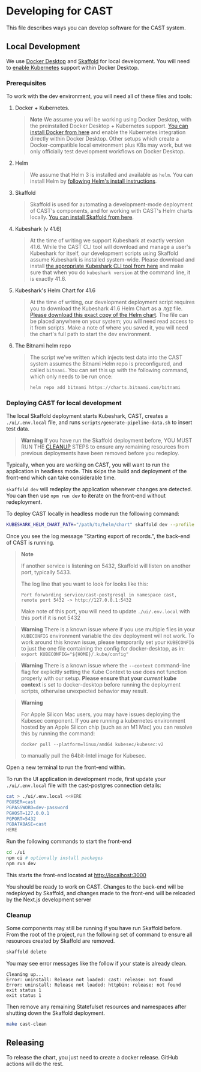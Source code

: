 # Developing for CAST

This file describes ways you can develop software for the CAST system.

## Local Development

We use [Docker
Desktop](https://www.docker.com/products/docker-desktop/) and
[Skaffold](https://skaffold.dev) for local development. You will need
to [enable
Kubernetes](https://docs.docker.com/desktop/kubernetes/#enable-kubernetes)
support within Docker Desktop.

### Prerequisites

To work with the dev environment, you will need all of these files and tools:
1. Docker + Kubernetes.
    > **Note**
    > We assume you will be working using Docker Desktop, with the preinstalled Docker Desktop + Kubernetes support. [You can install Docker from here](https://www.docker.com/products/docker-desktop/) and enable the Kubernetes integration directly within Docker Desktop. Other setups which create a Docker-compatible local environment plus K8s may work, but we only officially test development workflows on Docker Desktop.
2. Helm
    > We assume that Helm 3 is installed and available as `helm`. You can install Helm by [following Helm's install instructions](https://helm.sh/docs/intro/install/).
2. Skaffold
    > Skaffold is used for automating a development-mode deployment of CAST's components, and for working with CAST's Helm charts locally. [You can install Skaffold from here](https://skaffold.dev).
3. Kubeshark (v 41.6)
    > At the time of writing we support Kubeshark at exactly version 41.6. While the CAST CLI tool will download and manage a user's Kubeshark for itself, our development scripts using Skaffold assume Kubeshark is installed system-wide. Please download and install [the appropriate Kubeshark CLI tool from here](https://github.com/kubeshark/kubeshark/releases/tag/41.6) and make sure that when you do `kubeshark version` at the command line, it is exactly 41.6.
4. Kubeshark's Helm Chart for 41.6
    > At the time of writing, our development deployment script requires you to download the Kubeshark 41.6 Helm Chart as a .tgz file. [Please download this exact copy of the Helm chart](https://github.com/corshatech/cast/raw/gh-pages/kubeshark-41.6.tgz). The file can be placed anywhere on your system; you will need read access to it from scripts. Make a note of where you saved it, you will need the chart's full path to start the dev environment.
5. The Bitnami helm repo
    > The script we've written which injects test data into the CAST system assumes the Bitnami Helm repo is preconfigured, and called `bitnami`. You can set this up with the following command, which only needs to be run once:
    > ```bash
    > helm repo add bitnami https://charts.bitnami.com/bitnami
    > ```

### Deploying CAST for local development

The local Skaffold deployment starts Kubeshark, CAST, creates a
`./ui/.env.local` file, and runs `scripts/generate-pipeline-data.sh`
to insert test data.

> **Warning**
> If you have run the Skaffold deployment before, YOU MUST RUN THE [CLEANUP](#cleanup) STEPS to ensure any remaining resources from previous deployments have been removed before you redeploy.

Typically, when you are working on CAST, you will want to run the
application in headless mode. This skips the build and deployment of
the front-end which can take considerable time.

`skaffold dev` will redeploy the application whenever changes are
detected. You can then use `npm run dev` to iterate on the front-end
without redeployment.

To deploy CAST locally in headless mode run the following command:

```bash
KUBESHARK_HELM_CHART_PATH="/path/to/helm/chart" skaffold dev --profile headless --port-forward
```

Once you see the log message "Starting export of records.", the
back-end of CAST is running.

> **Note**
>
> If another service is listening on 5432, Skaffold will listen
> on another port, typically 5433.
>
> The log line that you want to look for looks like this:
>
> ```text
> Port forwarding service/cast-postgresql in namespace cast, remote port 5432 -> http://127.0.0.1:5432
> ```
>
> Make note of this port, you will need to update `./ui/.env.local`
> with this port if it is not 5432

> **Warning**
> There is a known issue where if you use multiple files in your
> `KUBECONFIG` environment variable the dev deployment will not work.
> To work around this known issue, please temporarily set your
> `KUBECONFIG` to just the one file containing the config for
> docker-desktop, as in: `export KUBECONFIG="${HOME}/.kube/config"`

> **Warning**
> There is a known issue where the `--context` command-line flag for explicitly setting the Kube Context to use does not function properly with our setup. **Please ensure that your _current_ kube context** is set to docker-desktop before running the deployment scripts, otherwise unexpected behavior may result.

> **Warning**
>
> For Apple Silicon Mac users, you may have issues deploying the Kubesec
> component. If you are running a kubernetes environment hosted by an Apple
> Silicon chip (such as an M1 Mac) you can resolve this by running the command:
> ```
> docker pull --platform=linux/amd64 kubesec/kubesec:v2
> ```
> to manually pull the 64bit-Intel image for Kubesec.

Open a new terminal to run the front-end within.

To run the UI application in development mode, first update your
```./ui/.env.local``` file with the cast-postgres connection details:

```bash
cat > ./ui/.env.local <<HERE
PGUSER=cast
PGPASSWORD=dev-password
PGHOST=127.0.0.1
PGPORT=5432
PGDATABASE=cast
HERE
```

Run the following commands to start the front-end

```bash
cd ./ui
npm ci # optionally install packages
npm run dev
```

This starts the front-end located at <http://localhost:3000>

You should be ready to work on CAST. Changes to the back-end will be
redeployed by Skaffold, and changes made to the front-end will be
reloaded by the Next.js development server

### Cleanup

Some components may still be running if you have run Skaffold
before. From the root of the project, run the following set of command
to ensure all resources created by Skaffold are removed.

```bash
skaffold delete
```

You may see error messages like the follow if your state is already
clean.

```text
Cleaning up...
Error: uninstall: Release not loaded: cast: release: not found
Error: uninstall: Release not loaded: httpbin: release: not found
exit status 1
exit status 1
```

Then remove any remaining Statefulset resources and namespaces
after shutting down the Skaffold deployment.

```bash
make cast-clean
```

## Releasing

To release the chart, you just need to create a docker release. GitHub
actions will do the rest.
